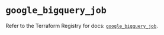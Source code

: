 # `google_bigquery_job`

Refer to the Terraform Registry for docs: [`google_bigquery_job`](https://registry.terraform.io/providers/hashicorp/google/6.30.0/docs/resources/bigquery_job).
